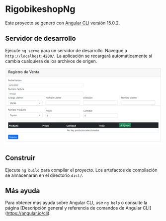 # RigobikeshopNg
Este proyecto se generó con [Angular CLI](https://github.com/angular/angular-cli) versión 15.0.2.

## Servidor de desarrollo

Ejecute `ng serve` para un servidor de desarrollo. Navegue a `http://localhost:4200/`. La aplicación se recargará automáticamente si cambia cualquiera de los archivos de origen.

![NgFront](https://github.com/gregdorian/RigoBikeShop_ng/blob/master/frontendAngular.png)



## Construir

Ejecute `ng build` para compilar el proyecto. Los artefactos de compilación se almacenarán en el directorio `dist/`.



## Más ayuda

Para obtener más ayuda sobre Angular CLI, use `ng help` o consulte la página [Descripción general y referencia de comandos de Angular CLI] (https://angular.io/cli).
